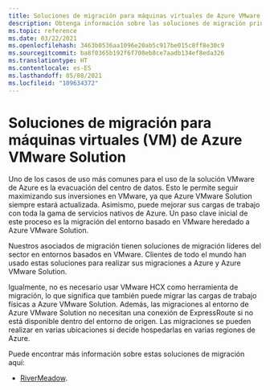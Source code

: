 ```yaml
---
title: Soluciones de migración para máquinas virtuales de Azure VMware Solution
description: Obtenga información sobre las soluciones de migración principales para las máquinas virtuales de Azure VMware Solution.
ms.topic: reference
ms.date: 03/22/2021
ms.openlocfilehash: 3463b0536aa1096e20ab5c917be015c8ff8e30c9
ms.sourcegitcommit: ba8f0365b192f6f708eb8ce7aadb134ef8eda326
ms.translationtype: HT
ms.contentlocale: es-ES
ms.lasthandoff: 05/08/2021
ms.locfileid: "109634372"
---
```

# <a name="migration-solutions-for-azure-vmware-solution-virtual-machines-vms"></a>Soluciones de migración para máquinas virtuales (VM) de Azure VMware Solution

Uno de los casos de uso más comunes para el uso de la solución VMware de Azure es la evacuación del centro de datos.  Esto le permite seguir maximizando sus inversiones en VMware, ya que Azure VMware Solution siempre estará actualizada. Asimismo, puede mejorar sus cargas de trabajo con toda la gama de servicios nativos de Azure.  Un paso clave inicial de este proceso es la migración del entorno basado en VMware heredado a Azure VMware Solution.

Nuestros asociados de migración tienen soluciones de migración líderes del sector en entornos basados en VMware. Clientes de todo el mundo han usado estas soluciones para realizar sus migraciones a Azure y Azure VMware Solution.

Igualmente, no es necesario usar VMware HCX como herramienta de migración, lo que significa que también puede migrar las cargas de trabajo físicas a Azure VMware Solution. Además, las migraciones al entorno de Azure VMware Solution no necesitan una conexión de ExpressRoute si no está disponible dentro del entorno de origen.  Las migraciones se pueden realizar en varias ubicaciones si decide hospedarlas en varias regiones de Azure.

Puede encontrar más información sobre estas soluciones de migración aquí:
- [RiverMeadow](https://www.rivermeadow.com/migrating-to-vmware-on-azure).
